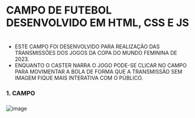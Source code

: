 # CAMPO DE FUTEBOL DESENVOLVIDO EM HTML, CSS E JS <h1>

* ESTE CAMPO FOI DESENVOLVIDO PARA REALIZAÇÃO DAS TRANSMISSÕES DOS JOGOS DA COPA DO MUNDO FEMININA DE 2023.
* ENQUANTO O CASTER NARRA O JOGO PODE-SE CLICAR NO CAMPO PARA MOVIMENTAR A BOLA DE FORMA QUE A TRANSMISSÃO SEM IMAGEM FIQUE MAIS INTERATIVA COM O PÚBLICO.


### 1. CAMPO <h3>
![image](https://github.com/petersonbersanetti/Campo-de-Futebol/assets/74914733/c2ddff12-1892-4e50-ba53-35609833e649)




